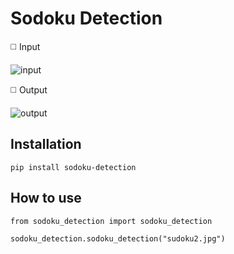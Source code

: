# Sodoku Detection

◻️ Input 

![input](https://github.com/SajedehGharabadian/sodoku_detection/assets/76538787/881a8ed5-b6c5-4d4c-98c3-c0038ff793bd)

◻️ Output

![output](https://github.com/SajedehGharabadian/sodoku_detection/assets/76538787/e9526634-f573-4c05-ba6e-678f14bb74c3)


## Installation

```
pip install sodoku-detection
```

## How to use 

```
from sodoku_detection import sodoku_detection

sodoku_detection.sodoku_detection("sudoku2.jpg")
```

